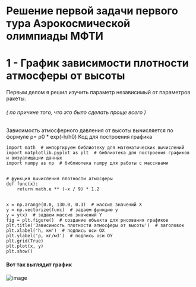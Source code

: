 # Решение первой задачи первого тура Аэрокосмической олимпиады МФТИ

# 1 - График зависимости плотности атмосферы от высоты
Первым делом я решил изучить параметр независимый от параметров ракеты. 
###### ( по причине того, что это было сделать проще всего )
Зависимость атмосферного давления от высоты  вычисляется по формуле ρ= ρ0 * exp(-h/h0)
Код для построения графика 
```python3
import math  # импортируем библиотеку для математических вычислений
import matplotlib.pyplot as plt  # библиотека для построения графиков и визуалищации данных
import numpy as np  # библиотека numpy для работы с массивами


# функция вычисления плотности атмосферы
def func(x):
    return math.e ** (-x / 9) * 1.2


x = np.arange(0.0, 130.0, 0.3)  # массив значений X
y = np.vectorize(func)  # задаем функцию y
y = y(x)  # задаем массив значений Y
fig = plt.figure()  # создание объекта для рисования графиков
plt.title('Зависимость плотности атмосферы от высоты')  # заголовок
plt.xlabel('h, км')  # подпись оси OX
plt.ylabel('ρ, кг/м3')  # подпись оси OY
plt.grid(True)
plt.plot(x, y)
plt.show()

```
#### Вот так выглядит график
![image](https://user-images.githubusercontent.com/59434040/141752687-2aa5c2a7-16c3-4917-9701-01d4c5a9af50.png)
